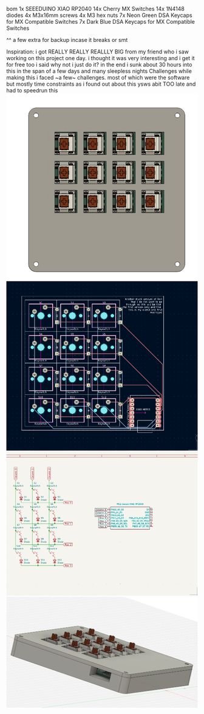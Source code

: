 bom
1x SEEEDUINO XIAO RP2040
14x Cherry MX Switches
14x 1N4148 diodes
4x M3x16mm screws
4x M3 hex nuts
7x Neon Green DSA Keycaps for MX Compatible Switches
7x Dark Blue DSA Keycaps for MX Compatible Switches

^^ a few extra for backup incase it breaks or smt 

Inspiration:
 i got REALLY REALLY REALLLY BIG from my friend who i saw working on this project one day. i thought it was very interesting and i get it for free too i said why not i just do it? in the end i sunk about 30 hours into this in the span of a few days and many sleepless nights
Challenges
 while making this i faced ~a few~ challenges. most of which were the software but mostly time constraints as i found out about this ysws abit TOO late and had to speedrun this
 ![Case](assets/SCR-20250216-nojz.png)
 ![PCB](assets/SCR-20250216-novt.png)
 ![Schematic](assets/SCR-20250216-npcv.png)
![another view of da case](assets/SCR-20250216-rlvw.png)
